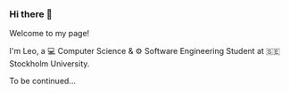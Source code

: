 ### Hi there 👋

Welcome to my page!

I'm Leo, a 💻 Computer Science & ⚙️ Software Engineering Student at 🇸🇪 Stockholm University.

To be continued...

<!--
**leogast/leogast** is a ✨ _special_ ✨ repository because its `README.md` (this file) appears on your GitHub profile.

Here are some ideas to get you started:

- 🔭 I’m currently working on ...
- 🌱 I’m currently learning ...
- 👯 I’m looking to collaborate on ...
- 🤔 I’m looking for help with ...
- 💬 Ask me about ...
- 📫 How to reach me: ...
- 😄 Pronouns: ...
- ⚡ Fun fact: ...
-->

